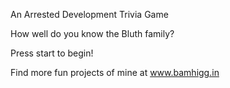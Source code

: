 An Arrested Development Trivia Game

How well do you know the Bluth family?

Press start to begin!


Find more fun projects of mine at www.bamhigg.in
